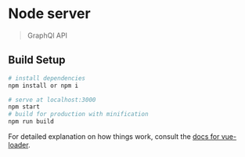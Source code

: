 # Node server

> GraphQl API

## Build Setup

``` bash
# install dependencies
npm install or npm i

# serve at localhost:3000
npm start
# build for production with minification
npm run build
```

For detailed explanation on how things work, consult the [docs for vue-loader](http://vuejs.github.io/vue-loader).

